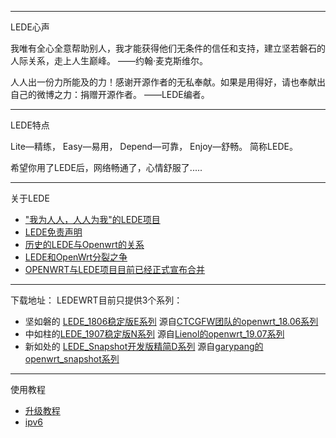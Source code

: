 -------------------------------------------------------------------
LEDE心声

我唯有全心全意帮助别人，我才能获得他们无条件的信任和支持，建立坚若磐石的人际关系，走上人生巅峰。  ——约翰·麦克斯维尔。 

人人出一份力所能及的力！感谢开源作者的无私奉献。如果是用得好，请也奉献出自己的微博之力：捐赠开源作者。  ——LEDE编者。

-------------------------------------------------------------------
LEDE特点

Lite—精练， Easy—易用， Depend—可靠， Enjoy—舒畅。 简称LEDE。

希望你用了LEDE后，网络畅通了，心情舒服了.....

-------------------------------------------------------------------
关于LEDE

* ["我为人人，人人为我"的LEDE项目](./"我为人人,人人为我"的LEDE项目.md) 
* [LEDE免责声明](./LEDE免责声明.md) 
* [历史的LEDE与Openwrt的关系](./历史的LEDE与Openwrt的关系.md) 
* [LEDE和OpenWrt分裂之争](./LEDE和OpenWrt分裂之争.md) 
* [OPENWRT与LEDE项目目前已经正式宣布合并](./OPENWRT与LEDE项目目前已经正式宣布合并.md) 

-------------------------------------------------------------------
下载地址：
LEDEWRT目前只提供3个系列：

* 坚如磐的 [LEDE_1806稳定版E系列](https://lede.lanzous.com/b00tcg9sf)  源自[CTCGFW团队的openwrt_18.06系列](https://github.com/project-openwrt/openwrt)
* 中如柱的[LEDE_1907稳定版N系列](https://lede.lanzous.com/b00tcg9gd)  源自[Lienol的openwrt_19.07系列](https://github.com/lienol)
* 新如处的 [LEDE_Snapshot开发版精简D系列](https://lede.lanzous.com/b00tkjtjc)  源自[garypang的openwrt_snapshot系列](https://github.com/garypang13)


-------------------------------------------------------------------
  使用教程 
  
* [升级教程](./upgrade.md)                            
* [ipv6](./ipv6.md)                            

